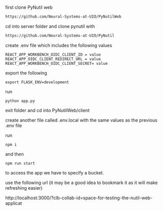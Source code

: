 first clone PyNutil web
```bash
https://github.com/Neural-Systems-at-UIO/PyNutilWeb
```
cd into server folder and clone pynutil with 
```bash
https://github.com/Neural-Systems-at-UIO/PyNutil
```
create .env file which includes the following values
```
REACT_APP_WORKBENCH_OIDC_CLIENT_ID = value
REACT_APP_OIDC_CLIENT_REDIRECT_URL = value
REACT_APP_WORKBENCH_OIDC_CLIENT_SECRET= value
```
export the following
```
export FLASK_ENV=development
```
run 
```
python app.py
```
exit folder and cd into PyNutilWeb/client

create another  file called .env.local with the same values as the previous .env file

run 
```
npm i
```
and then 
```
npm run start
```

to access the app we have to specify a bucket. 

use the following url (it may be a good idea to bookmark it as it will make refreshing easier)

http://localhost:3000/?clb-collab-id=space-for-testing-the-nutil-web-applicat
